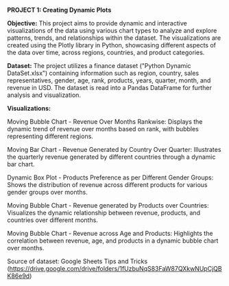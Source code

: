**PROJECT 1: Creating Dynamic Plots**

**Objective:**
This project aims to provide dynamic and interactive visualizations of the data using various chart types to analyze and explore patterns, trends, and relationships within the dataset. 
The visualizations are created using the Plotly library in Python, showcasing different aspects of the data over time, across regions, countries, and product categories.

**Dataset:**
The project utilizes a finance dataset ("Python Dynamic DataSet.xlsx") containing information such as region, country, sales representatives, gender, age, rank, products, years, quarter, month, and revenue in USD. 
The dataset is read into a Pandas DataFrame for further analysis and visualization.

**Visualizations:**

Moving Bubble Chart - Revenue Over Months Rankwise:
Displays the dynamic trend of revenue over months based on rank, with bubbles representing different regions.

Moving Bar Chart - Revenue Generated by Country Over Quarter:
Illustrates the quarterly revenue generated by different countries through a dynamic bar chart.

Dynamic Box Plot - Products Preference as per Different Gender Groups:
Shows the distribution of revenue across different products for various gender groups over months.

Moving Bubble Chart - Revenue generated by Products over Countries:
Visualizes the dynamic relationship between revenue, products, and countries over different months.

Moving Bubble Chart - Revenue across Age and Products:
Highlights the correlation between revenue, age, and products in a dynamic bubble chart over months.



Source of dataset: Google Sheets Tips and Tricks (https://drive.google.com/drive/folders/1fUzbuNqS83FaW87QXkwNUpCjQBK86e9d)
